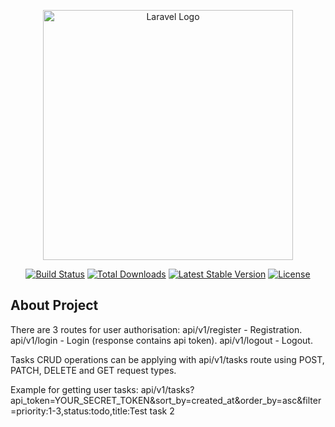<p align="center"><a href="https://laravel.com" target="_blank"><img src="https://raw.githubusercontent.com/laravel/art/master/logo-lockup/5%20SVG/2%20CMYK/1%20Full%20Color/laravel-logolockup-cmyk-red.svg" width="400" alt="Laravel Logo"></a></p>

<p align="center">
<a href="https://github.com/laravel/framework/actions"><img src="https://github.com/laravel/framework/workflows/tests/badge.svg" alt="Build Status"></a>
<a href="https://packagist.org/packages/laravel/framework"><img src="https://img.shields.io/packagist/dt/laravel/framework" alt="Total Downloads"></a>
<a href="https://packagist.org/packages/laravel/framework"><img src="https://img.shields.io/packagist/v/laravel/framework" alt="Latest Stable Version"></a>
<a href="https://packagist.org/packages/laravel/framework"><img src="https://img.shields.io/packagist/l/laravel/framework" alt="License"></a>
</p>

## About Project

There are 3 routes for user authorisation:
api/v1/register - Registration.
api/v1/login - Login (response contains api token).
api/v1/logout - Logout.

Tasks CRUD operations can be applying with api/v1/tasks route using POST, PATCH, DELETE and GET request types.

Example for getting user tasks:
api/v1/tasks?api_token=YOUR_SECRET_TOKEN&sort_by=created_at&order_by=asc&filter=priority:1-3,status:todo,title:Test task 2
